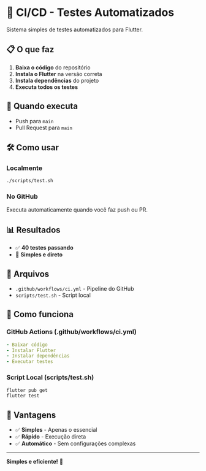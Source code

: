 # 🚀 CI/CD - Testes Automatizados

Sistema simples de testes automatizados para Flutter.

## 📋 O que faz

1. **Baixa o código** do repositório
2. **Instala o Flutter** na versão correta
3. **Instala dependências** do projeto
4. **Executa todos os testes**

## 🎯 Quando executa

- Push para `main`
- Pull Request para `main`

## 🛠️ Como usar

### **Localmente**
```bash
./scripts/test.sh
```

### **No GitHub**
Executa automaticamente quando você faz push ou PR.

## 📊 Resultados

- ✅ **40 testes passando**
- 🎯 **Simples e direto**

## 📁 Arquivos

- `.github/workflows/ci.yml` - Pipeline do GitHub
- `scripts/test.sh` - Script local

## 🔧 Como funciona

### **GitHub Actions (.github/workflows/ci.yml)**
```yaml
- Baixar código
- Instalar Flutter
- Instalar dependências
- Executar testes
```

### **Script Local (scripts/test.sh)**
```bash
flutter pub get
flutter test
```

## 🎯 Vantagens

- ✅ **Simples** - Apenas o essencial
- ✅ **Rápido** - Execução direta
- ✅ **Automático** - Sem configurações complexas

---

**Simples e eficiente!** 🎉 
